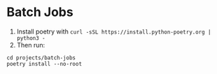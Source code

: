 # Batch Jobs

1. Install poetry with `curl -sSL https://install.python-poetry.org | python3 -`
2. Then run:
```shell
cd projects/batch-jobs
poetry install --no-root
``` 
